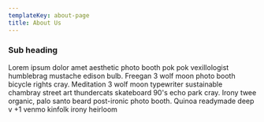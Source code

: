 ```yaml
---
templateKey: about-page
title: About Us
---
```

### Sub heading

Lorem ipsum dolor amet aesthetic photo booth pok pok vexillologist humblebrag mustache edison bulb. Freegan 3 wolf moon photo booth bicycle rights cray. Meditation 3 wolf moon typewriter sustainable chambray street art thundercats skateboard 90's echo park cray. Irony twee organic, palo santo beard post-ironic photo booth. Quinoa readymade deep v +1 venmo kinfolk irony heirloom
